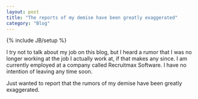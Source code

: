 ```yaml
---
layout: post
title: "The reports of my demise have been greatly exaggerated"
category: "Blog"
---
```

{% include JB/setup %}

I try not to talk about my job on this blog, but I heard a rumor that I was no longer working at the job I actually work at, if that makes any since. I am currently employed at a company called Recruitmax Software. I have no intention of leaving any time soon.

Just wanted to report that the rumors of my demise have been greatly exaggerated.